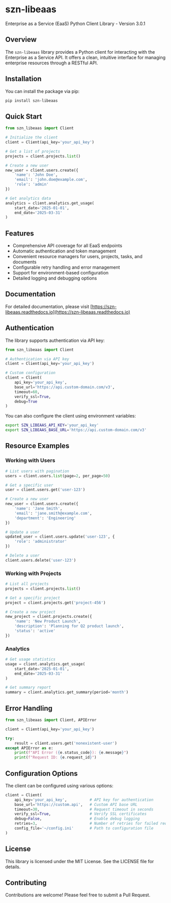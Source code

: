# szn-libeaas

Enterprise as a Service (EaaS) Python Client Library - Version 3.0.1

## Overview

The `szn-libeaas` library provides a Python client for interacting with the Enterprise as a Service API. It offers a clean, intuitive interface for managing enterprise resources through a RESTful API.

## Installation

You can install the package via pip:

```bash
pip install szn-libeaas
```

## Quick Start

```python
from szn_libeaas import Client

# Initialize the client
client = Client(api_key='your_api_key')

# Get a list of projects
projects = client.projects.list()

# Create a new user
new_user = client.users.create({
    'name': 'John Doe',
    'email': 'john.doe@example.com',
    'role': 'admin'
})

# Get analytics data
analytics = client.analytics.get_usage(
    start_date='2025-01-01',
    end_date='2025-03-31'
)
```

## Features

- Comprehensive API coverage for all EaaS endpoints
- Automatic authentication and token management
- Convenient resource managers for users, projects, tasks, and documents
- Configurable retry handling and error management
- Support for environment-based configuration
- Detailed logging and debugging options

## Documentation

For detailed documentation, please visit [https://szn-libeaas.readthedocs.io](https://szn-libeaas.readthedocs.io)

## Authentication

The library supports authentication via API key:

```python
from szn_libeaas import Client

# Authentication via API key
client = Client(api_key='your_api_key')

# Custom configuration
client = Client(
    api_key='your_api_key',
    base_url='https://api.custom-domain.com/v3',
    timeout=60,
    verify_ssl=True,
    debug=True
)
```

You can also configure the client using environment variables:

```bash
export SZN_LIBEAAS_API_KEY='your_api_key'
export SZN_LIBEAAS_BASE_URL='https://api.custom-domain.com/v3'
```

## Resource Examples

### Working with Users

```python
# List users with pagination
users = client.users.list(page=2, per_page=50)

# Get a specific user
user = client.users.get('user-123')

# Create a new user
new_user = client.users.create({
    'name': 'Jane Smith',
    'email': 'jane.smith@example.com',
    'department': 'Engineering'
})

# Update a user
updated_user = client.users.update('user-123', {
    'role': 'administrator'
})

# Delete a user
client.users.delete('user-123')
```

### Working with Projects

```python
# List all projects
projects = client.projects.list()

# Get a specific project
project = client.projects.get('project-456')

# Create a new project
new_project = client.projects.create({
    'name': 'New Product Launch',
    'description': 'Planning for Q2 product launch',
    'status': 'active'
})
```

### Analytics

```python
# Get usage statistics
usage = client.analytics.get_usage(
    start_date='2025-01-01',
    end_date='2025-03-31'
)

# Get summary report
summary = client.analytics.get_summary(period='month')
```

## Error Handling

```python
from szn_libeaas import Client, APIError

client = Client(api_key='your_api_key')

try:
    result = client.users.get('nonexistent-user')
except APIError as e:
    print(f"API Error ({e.status_code}): {e.message}")
    print(f"Request ID: {e.request_id}")
```

## Configuration Options

The client can be configured using various options:

```python
client = Client(
    api_key='your_api_key',          # API key for authentication
    base_url='https://custom.api',   # Custom API base URL
    timeout=30,                      # Request timeout in seconds
    verify_ssl=True,                 # Verify SSL certificates
    debug=False,                     # Enable debug logging
    retries=3,                       # Number of retries for failed requests
    config_file='~/config.ini'       # Path to configuration file
)
```

## License

This library is licensed under the MIT License. See the LICENSE file for details.

## Contributing

Contributions are welcome! Please feel free to submit a Pull Request.
